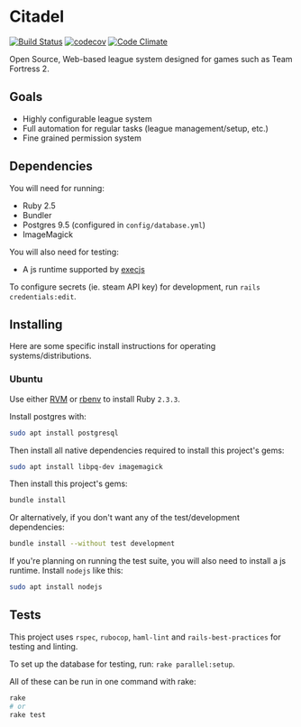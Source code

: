 # Citadel

[![Build Status](https://github.com/ozfortress/citadel/actions/workflows/rails.yml/badge.svg)](https://github.com/ozfortress/citadel/actions)
[![codecov](https://codecov.io/gh/ozfortress/citadel/branch/master/graph/badge.svg?token=G6BlC2h9Vf)](https://codecov.io/gh/ozfortress/citadel)
[![Code Climate](https://codeclimate.com/github/ozfortress/citadel/badges/gpa.svg)](https://codeclimate.com/github/ozfortress/citadel)

Open Source, Web-based league system designed for games such as Team Fortress 2.

## Goals

* Highly configurable league system
* Full automation for regular tasks (league management/setup, etc.)
* Fine grained permission system

## Dependencies

You will need for running:

* Ruby 2.5
* Bundler
* Postgres 9.5 (configured in `config/database.yml`)
* ImageMagick

You will also need for testing:

* A js runtime supported by [execjs](https://github.com/rails/execjs)

To configure secrets (ie. steam API key) for development, run `rails
credentials:edit`.

## Installing

Here are some specific install instructions for operating systems/distributions.

### Ubuntu

Use either [RVM](https://rvm.io/) or [rbenv](https://github.com/rbenv/rbenv) to install Ruby `2.3.3`.

Install postgres with:

```bash
sudo apt install postgresql
```

Then install all native dependencies required to install this project's gems:

```bash
sudo apt install libpq-dev imagemagick
```

Then install this project's gems:

```bash
bundle install
```

Or alternatively, if you don't want any of the test/development dependencies:

```bash
bundle install --without test development
```

If you're planning on running the test suite, you will also need to install a js runtime. Install `nodejs` like this:

```bash
sudo apt install nodejs
```

## Tests

This project uses `rspec`, `rubocop`, `haml-lint` and `rails-best-practices` for
testing and linting.

To set up the database for testing, run: `rake parallel:setup`.

All of these can be run in one command with rake:

```bash
rake
# or
rake test
```

